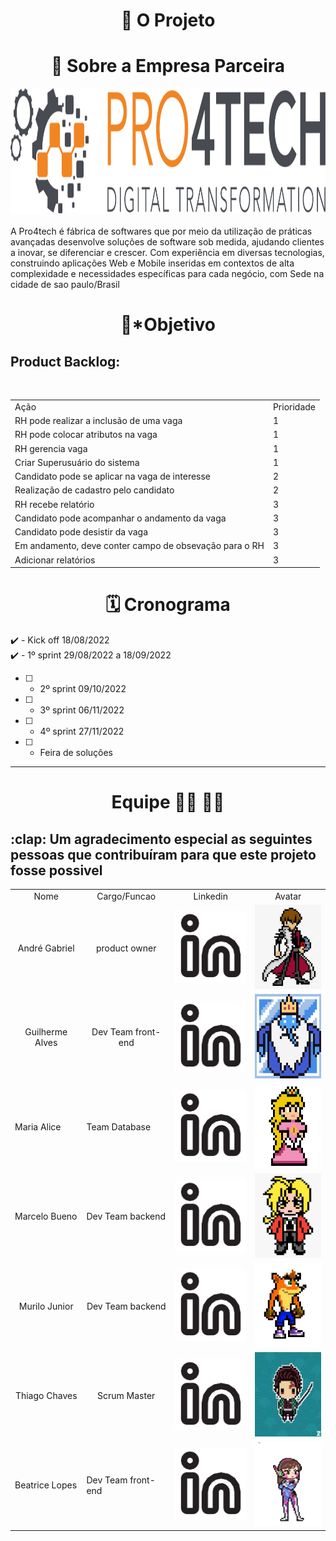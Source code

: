 <h1 text align= "center"> 💼 O Projeto </h1>





<h1 text align= "center"> 🏢 Sobre a Empresa Parceira </h1>
<div text align="center">
<img src="imagereadme/logo-black.svg"  width="591" height="200" />
</div><br>
A Pro4tech é fábrica de softwares que por meio da utilização de práticas avançadas desenvolve soluções de software sob medida, ajudando clientes a inovar, se diferenciar e crescer. Com experiência em diversas tecnologias, construindo aplicações Web e Mobile inseridas em contextos de alta complexidade e necessidades específicas para cada negócio, com Sede  na cidade de sao paulo/Brasil




<h1 text align= "center"> 🎯*Objetivo </h1>



<h2>Product Backlog:</h2><br>
<table align="center">
  <tr>
   <td>Ação</td>
   <td>Prioridade</td>
  </tr>

  <tr>
   <td>RH pode realizar a inclusão de uma vaga</td>
   <td>1</td>
  </tr>

  <tr>
   <td>RH pode colocar atributos na vaga</td>
   <td>1</td>
  </tr>

  <tr>
   <td>RH gerencia vaga</td>
   <td>1</td>
  </tr>
 
  <tr>
    <td>Criar Superusuário do sistema</td>
    <td>1</td>
  </tr>
  
  <tr>
    <td>Candidato pode se aplicar na vaga de interesse</td>
    <td>2</td>
  </tr>
 
  <tr>
     <td>Realização de cadastro pelo candidato</td>
     <td>2</td>
  </tr>
  
  
  <tr>
     <td>RH recebe relatório</td>
     <td>3</td>
  </tr>
 
  <tr>
     <td>Candidato pode acompanhar o andamento da vaga</td>
     <td>3</td>
  </tr>
 
  <tr>
     <td>Candidato pode desistir da vaga</td>
     <td>3</td>
  </tr>
 
 
  <tr>
     <td>Em andamento, deve conter campo de obsevação para o RH</td>
     <td>3</td>
  </tr>
 
  <tr>
     <td>Adicionar relatórios</td>
     <td>3</td>
  </tr>
 
</table>

    
    
    
    
<h1 text align= "center"> 🗓️ Cronograma </h1>
</h2>    

:heavy_check_mark:  - Kick off 18/08/2022 <br>
:heavy_check_mark: - 1º sprint 29/08/2022 a 18/09/2022
- [ ]  - 2º sprint  09/10/2022
- [ ]  - 3º sprint  06/11/2022
- [ ]  - 4º sprint  27/11/2022
- [ ]  - Feira de soluções
<hr>

<h1 text align= "center"> Equipe 🧑‍💻 👩‍💻 </h1>

<h2> :clap: Um agradecimento especial as seguintes pessoas que contribuíram para que este projeto fosse possivel </h2>

<table align= "center">
      <tr text align= "center">
            <td >Nome</td>
            <td >Cargo/Funcao</td>
            <td>Linkedin</td>
            <td>Avatar</td>
      </tr>
      <tr text align= "center">
            <td>André Gabriel</td>
            <td>product owner</td>
            <td><a href="https://www.linkedin.com/in/andr%C3%A9-gabriel-ferreira-89441382/" target="_blank"><img src="imagereadme/linkedin.png"                           target="_blank"></a></td>
            <td><img src="/imagereadme/andre.jpeg" width="120" height="135" /></td>
      </tr>
      <tr text align= "center" >
            <td>Guilherme Alves</td>
            <td>Dev Team front-end</td>
            <td><a href="https://www.linkedin.com/mwlite/in/guilherme-alves-163783156" target="_blank"><img src="imagereadme/linkedin.png" target="_blank">               </a></td>
            <td><img src="imagereadme/guiavatar.png" width="120" height="135"  /></td>
      </tr>
       <tr>
            <td>Maria Alice</td>
            <td>Team Database</td>
            <td><a href="https://www.linkedin.com/in/maria-alice-oliveira-336273215" target="_blank"><img src="imagereadme/linkedin.png" target="_blank"></a>             </td>
            <td><img src="imagereadme/alice.jpeg" width="120" height="135" /></td>
       </tr>
       <tr>
            <td>Marcelo Bueno</td>
            <td>Dev Team backend</td>
            <td><a href="https://www.linkedin.com/in/marcelo-silva-07081999" target="_blank"><img src="imagereadme/linkedin.png" target="_blank"></a></td>
            <td><img src="imagereadme/marcelo.jpeg" width="120" height="135"/></td>
      </tr>
      <tr text align= "center" >
            <td>Murilo Junior</td>
            <td>Dev Team backend</td>
            <td><a href="https://www.linkedin.com/in/murilo-jos%C3%A9-de-brito-junior-32403b157" target="_blank"><img src="imagereadme/linkedin.png"                     target="_blank"></a></td>
            <td><img src="imagereadme/murilo.jpeg" width="120" height="135"/></td>
      </tr>
      <tr text align= "center" >
            <td>Thiago Chaves</td>
            <td>Scrum Master</td>
            <td><a href="https://www.linkedin.com/in/thiago-lopes-chaves-5ba22b209" target="_blank"><img src="imagereadme/linkedin.png" target="_blank"></a>             </td>
            <td><img src="imagereadme/thiago.jpeg" width="120" height="135" /></td>
      </tr>
      <tr>
            <td>Beatrice Lopes</td>
            <td>Dev Team front-end</td>
            <td><a href="https://www.linkedin.com/in/bewtrice/" target="_blank"><img src="imagereadme/linkedin.png" target="_blank"></a>             </td>
            <td><img src="imagereadme/avatarbea.jpeg" width="120" height="135" /></td>
      </tr>
</table>


